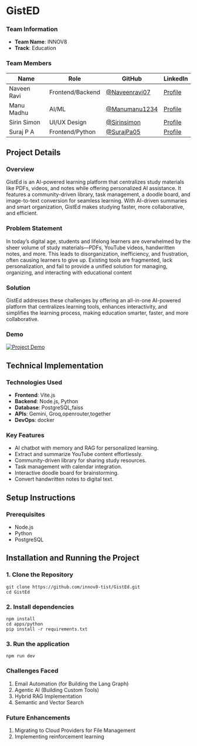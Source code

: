 # GistED
### Team Information
- **Team Name**: INNOV8
- **Track**: Education

### Team Members
| Name          | Role               | GitHub                                           | LinkedIn                                                      |
|--------------|--------------------|--------------------------------------------------|----------------------------------------------------------------|
| Naveen Ravi  | Frontend/Backend   | [@Naveenravi07](https://github.com/Naveenravi07) | [Profile](https://www.linkedin.com/in/naveen-ravi-97b158229/) |
| Manu Madhu   | AI/ML              | [@Manumanu1234](https://github.com/Manumanu1234) | [Profile](https://www.linkedin.com/in/manu-madhu-086506281/)  |
| Sirin Simon  | UI/UX Design       | [@Sirinsimon](https://github.com/Sirinsimon)     | [Profile](https://www.linkedin.com/in/sirin-simon-813291293/) |
| Suraj P A    | Frontend/Python    | [@SurajPa05](https://github.com/SurajPa05)       | [Profile](https://www.linkedin.com/in/suraj-p-a-115144302/)   |

## Project Details

### Overview
GistEd is an AI-powered learning platform that centralizes study materials like PDFs, videos, and notes while offering personalized AI assistance. It features a community-driven library, task management, a doodle board, and image-to-text conversion for seamless learning. With AI-driven summaries and smart organization, GistEd makes studying faster, more collaborative, and efficient.
### Problem Statement
In today’s digital age, students and lifelong learners are overwhelmed by the sheer volume of study materials—PDFs, YouTube videos, handwritten notes, and more. This leads to disorganization, inefficiency, and frustration, often causing learners to give up. Existing tools are fragmented, lack personalization, and fail to provide a unified solution for managing, organizing, and interacting with educational content
### Solution
GistEd addresses these challenges by offering an all-in-one AI-powered platform that centralizes learning tools, enhances interactivity, and simplifies the learning process, making education smarter, faster, and more collaborative.
### Demo
[![Project Demo](https://img.youtube.com/vi/pLO7GISv2WI/0.jpg)](https://www.youtube.com/watch?v=pLO7GISv2WI)


## Technical Implementation

### Technologies Used
- **Frontend**: Vite.js
- **Backend**: Node.js, Python
- **Database**: PostgreSQL,faiss
- **APIs**: Gemini, Groq,openrouter,together 
- **DevOps**: docker

### Key Features
- AI chatbot with memory and RAG for personalized learning.  
- Extract and summarize YouTube content effortlessly.  
- Community-driven library for sharing study resources.  
- Task management with calendar integration.  
- Interactive doodle board for brainstorming.  
- Convert handwritten notes to digital text.


## Setup Instructions

### Prerequisites
- Node.js
- Python
- PostgreSQL

## Installation and Running the Project

### 1. Clone the Repository
```
git clone https://github.com/innov8-tist/GistEd.git
cd GistEd
```

### 2. Install dependencies 
```
npm install
cd apps/python
pip install -r requirements.txt
```


### 3. Run the application
```
npm run dev
```


### Challenges Faced
1. Email Automation (for Building the Lang Graph)
2. Agentic AI (Building Custom Tools)
3. Hybrid RAG Implementation
4. Semantic and Vector Search

### Future Enhancements
1. Migrating to Cloud Providers for File Management
2. Implementing reinforcement learning
